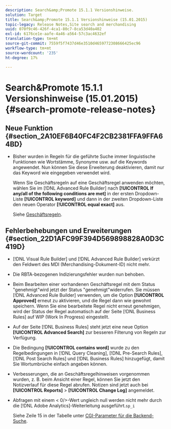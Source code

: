 ```yaml
---
description: Search&amp;Promote 15.1.1 Versionshinweise.
solution: Target
title: Search&amp;Promote 15.1.1 Versionshinweise (15.01.2015)
topic-legacy: Release Notes,Site search and merchandising
uuid: 070f9c46-426f-4ca1-80c7-8ca53d40a402
exl-id: 6176ce1e-aafe-4a46-a564-57c3ac4632ef
translation-type: tm+mt
source-git-commit: 7559f5f7437d46e3510d4659772308666425ec96
workflow-type: tm+mt
source-wordcount: '235'
ht-degree: 17%

---
```


# Search&amp;Promote 15.1.1 Versionshinweise (15.01.2015){#search-promote-release-notes}

## Neue Funktion {#section_2A10EF6B40FC4F2CB2381FFA9FFA64BD}

* Bisher wurden in Regeln für die geführte Suche immer linguistische Funktionen wie Wortstämme, Synonyme usw. auf die Keywords angewendet. Nun können Sie diese Erweiterung deaktivieren, damit nur das Keyword wie eingegeben verwendet wird.

   Wenn Sie Geschäftsregeln auf eine Geschäftsregel anwenden möchten, wählen Sie im [!DNL Advanced Rule Builder] nach **[!UICONTROL If any/all of the following conditions are met]** in der ersten Dropdown-Liste **[!UICONTROL keyword]** und dann in der zweiten Dropdown-Liste den neuen Operator **[!UICONTROL equal exact]** aus.

   Siehe [Geschäftsregeln](../c-about-rules-menu/c-about-business-rules.md#concept_2A93D76216754D3D8412CDEA00BD26BD).

## Fehlerbehebungen und Erweiterungen {#section_22D1AFC99F394D569898828A0D3C419D}

* [!DNL Visual Rule Builder] und  [!DNL Advanced Rule Builder] verkürzt den Feldwert des MDI (Merchandising-Dokument-ID) nicht mehr.
* Die RBTA-bezogenen Indizierungsfehler wurden nun behoben.
* Beim Bearbeiten einer vorhandenen Geschäftsregel mit dem Status &quot;genehmigt&quot;wird jetzt der Status &quot;genehmigt&quot;widerrufen. Sie müssen [!DNL Advanced Rule Builder] verwenden, um die Option **[!UICONTROL Approved]** erneut zu aktivieren, und die Regel dann wie gewohnt speichern. Wenn Sie eine bearbeitete Regel nicht erneut genehmigen, wird der Status der Regel automatisch auf der Seite [!DNL Business Rules] auf WIP (Work In Progress) eingestellt.
* Auf der Seite [!DNL Business Rules] steht jetzt eine neue Option **[!UICONTROL Advanced Search]** zur besseren Filterung von Regeln zur Verfügung.
* Die Bedingung **[!UICONTROL contains word]** wurde zu den Regelbedingungen in [!DNL Query Cleaning], [!DNL Pre-Search Rules], [!DNL Post Search Rules] und [!DNL Business Rules] hinzugefügt, damit Sie Wortumbrüche einfach angeben können.
* Verbesserungen, die an Geschäftsregelhinweisen vorgenommen wurden, z. B. beim Ansicht einer Regel, können Sie jetzt den Notizverlauf für diese Regel abrufen. Notizen sind jetzt auch bei **[!UICONTROL Reports]** > **[!UICONTROL Change Log]** angemeldet.
* Abfragen mit einem &lt; 0/>-Wert ungleich null werden nicht mehr durch die [!DNL Adobe Analytics]-Weiterleitung ausgeführt.`sp_i`

   Siehe Zeile 15 in der Tabelle unter [CGI-Parameter für die Backend-Suche](../c-appendices/c-cgiparameters.md#reference_582E85C3886740C98FE88CA9DF7918E8).
